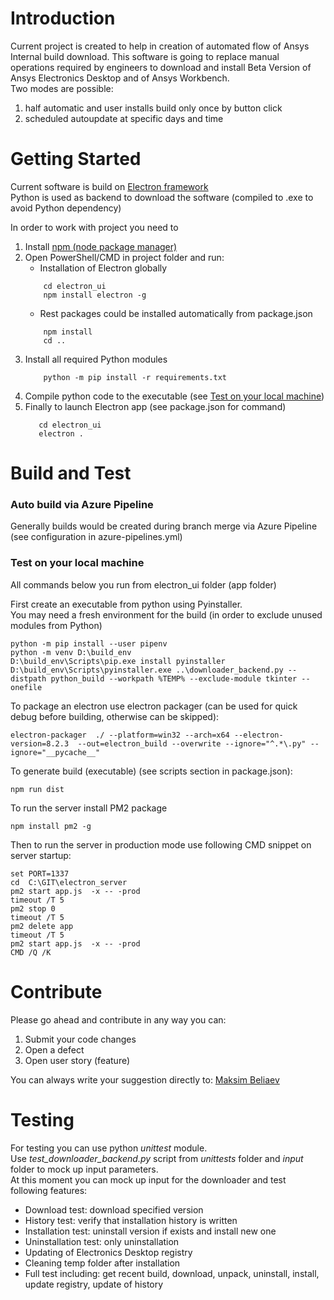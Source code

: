 # Introduction 
Current project is created to help in creation of automated flow of Ansys Internal build download.
This software is going to replace manual operations required by engineers to download and install Beta Version of 
Ansys Electronics Desktop and of Ansys Workbench.  
Two modes are possible: 
1. half automatic and user installs build only once by button click
2. scheduled autoupdate at specific days and time

# Getting Started
Current software is build on [Electron framework](https://www.electronjs.org/)  
Python is used as backend to download the software (compiled to .exe to avoid Python dependency)

In order to work with project you need to 
1. Install [npm (node package manager)](https://nodejs.org/en/download/)
2. Open PowerShell/CMD in project folder and run: 
    - Installation of Electron globally
    ~~~ 
        cd electron_ui
        npm install electron -g
    ~~~ 
    - Rest packages could be installed automatically from package.json
    ~~~
        npm install
        cd ..
    ~~~
3. Install all required Python modules
    ~~~
        python -m pip install -r requirements.txt
    ~~~
4. Compile python code to the executable (see [Test on your local machine](#Test-on-your-local-machine))
5. Finally to launch Electron app (see package.json for command)
    ~~~
       cd electron_ui     
       electron .
    ~~~ 

# Build and Test
### Auto build via Azure Pipeline
Generally builds would be created during branch merge via Azure Pipeline (see configuration in azure-pipelines.yml)  

### Test on your local machine 
All commands below you run from electron_ui folder (app folder)  

First create an executable from python using Pyinstaller.  
You may need a fresh environment for the build (in order to exclude unused modules from Python)
~~~
python -m pip install --user pipenv
python -m venv D:\build_env
D:\build_env\Scripts\pip.exe install pyinstaller
D:\build_env\Scripts\pyinstaller.exe ..\downloader_backend.py --distpath python_build --workpath %TEMP% --exclude-module tkinter --onefile
~~~

To package an electron use electron packager (can be used for quick debug before building, otherwise can be skipped):
~~~
electron-packager  ./ --platform=win32 --arch=x64 --electron-version=8.2.3  --out=electron_build --overwrite --ignore="^.*\.py" --ignore="__pycache__"
~~~

To generate build (executable) (see scripts section in package.json):
~~~
npm run dist
~~~

To run the server install PM2 package
~~~
npm install pm2 -g
~~~
Then to run the server in production mode use following CMD snippet on server startup:
~~~
set PORT=1337
cd  C:\GIT\electron_server
pm2 start app.js  -x -- -prod
timeout /T 5
pm2 stop 0
timeout /T 5
pm2 delete app
timeout /T 5
pm2 start app.js  -x -- -prod
CMD /Q /K
~~~

# Contribute
Please go ahead and contribute in any way you can:
1. Submit your code changes
2. Open a defect
3. Open user story (feature)

You can always write your suggestion directly to: [Maksim Beliaev](mailto:maksim.beliaev@ansys.com)

# Testing
For testing you can use python _unittest_ module.  
Use _test_downloader_backend.py_ script from _unittests_ folder and _input_ folder to mock up input parameters.  
At this moment you can mock up input for the downloader and test following features:
- Download test: download specified version
- History test: verify that installation history is written
- Installation test: uninstall version if exists and install new one
- Uninstallation test: only uninstallation
- Updating of Electronics Desktop registry
- Cleaning temp folder after installation
- Full test including: get recent build, download, unpack, uninstall, install, update registry, update of history